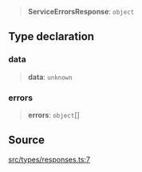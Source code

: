 > **ServiceErrorsResponse**: `object`

## Type declaration

### data

> **data**: `unknown`

### errors

> **errors**: `object`[]

## Source

[src/types/responses.ts:7](https://github.com/bhavjitChauhan/khan-api/blob/214cc6672777162cd3ec638a3ad3a22f7fe37e04/src/types/responses.ts#L7)
